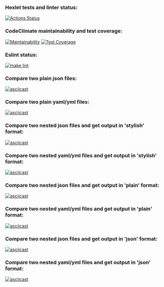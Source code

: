 ### Hexlet tests and linter status:
[![Actions Status](https://github.com/Takaiva/frontend-project-lvl2/workflows/hexlet-check/badge.svg)](https://github.com/Takaiva/frontend-project-lvl2/actions)

### CodeClimate maintainability and test coverage:
[![Maintainability](https://api.codeclimate.com/v1/badges/948325797767dd709fce/maintainability)](https://codeclimate.com/github/Takaiva/frontend-project-lvl2/maintainability)
[![Test Coverage](https://api.codeclimate.com/v1/badges/948325797767dd709fce/test_coverage)](https://codeclimate.com/github/Takaiva/frontend-project-lvl2/test_coverage)

### Eslint status:
[![make lint](https://github.com/Takaiva/frontend-project-lvl2/actions/workflows/linter-check.yml/badge.svg)](https://github.com/Takaiva/frontend-project-lvl2/actions/workflows/linter-check.yml)

### Compare two plain json files:
[![asciicast](https://asciinema.org/a/2KNVhzMAtIV816LGRvGWA25lH.svg)](https://asciinema.org/a/2KNVhzMAtIV816LGRvGWA25lH)

### Compare two plain yaml/yml files:
[![asciicast](https://asciinema.org/a/xbyqSTttf5yKWwnBfUri17P1W.svg)](https://asciinema.org/a/xbyqSTttf5yKWwnBfUri17P1W)

### Compare two nested json files and get output in 'stylish' format:
[![asciicast](https://asciinema.org/a/acaUj9eSxis0W10Yv9bTmfNaI.svg)](https://asciinema.org/a/acaUj9eSxis0W10Yv9bTmfNaI)

### Compare two nested yaml/yml files and get output in 'stylish' format:
[![asciicast](https://asciinema.org/a/zwnzxlKBZ3OElquoXbDzpXyUM.svg)](https://asciinema.org/a/zwnzxlKBZ3OElquoXbDzpXyUM)

### Compare two nested json files and get output in 'plain' format:
[![asciicast](https://asciinema.org/a/6o0c1VDomQadAddmPCLVf5EDI.svg)](https://asciinema.org/a/6o0c1VDomQadAddmPCLVf5EDI)

### Compare two nested yaml/yml files and get output in 'plain' format:
[![asciicast](https://asciinema.org/a/PCGrSmmSAQGiY60nIoWlX2d3c.svg)](https://asciinema.org/a/PCGrSmmSAQGiY60nIoWlX2d3c)

### Compare two nested json files and get output in 'json' format:
[![asciicast](https://asciinema.org/a/5uudELsqvsyTNnz0iCmhd6v7G.svg)](https://asciinema.org/a/5uudELsqvsyTNnz0iCmhd6v7G)

### Compare two nested yaml/yml files and get output in 'json' format:
[![asciicast](https://asciinema.org/a/8ern4toCUecSbEenBpfM8S1oQ.svg)](https://asciinema.org/a/8ern4toCUecSbEenBpfM8S1oQ)
